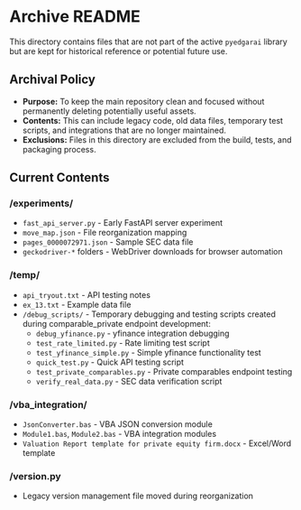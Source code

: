 # Archive README

This directory contains files that are not part of the active `pyedgarai` library but are kept for historical reference or potential future use.

## Archival Policy

- **Purpose:** To keep the main repository clean and focused without permanently deleting potentially useful assets.
- **Contents:** This can include legacy code, old data files, temporary test scripts, and integrations that are no longer maintained.
- **Exclusions:** Files in this directory are excluded from the build, tests, and packaging process.

## Current Contents

### /experiments/
- `fast_api_server.py` - Early FastAPI server experiment
- `move_map.json` - File reorganization mapping
- `pages_0000072971.json` - Sample SEC data file
- `geckodriver-*` folders - WebDriver downloads for browser automation

### /temp/
- `api_tryout.txt` - API testing notes
- `ex_13.txt` - Example data file
- `/debug_scripts/` - Temporary debugging and testing scripts created during comparable_private endpoint development:
  - `debug_yfinance.py` - yfinance integration debugging
  - `test_rate_limited.py` - Rate limiting test script
  - `test_yfinance_simple.py` - Simple yfinance functionality test
  - `quick_test.py` - Quick API testing script
  - `test_private_comparables.py` - Private comparables endpoint testing
  - `verify_real_data.py` - SEC data verification script

### /vba_integration/
- `JsonConverter.bas` - VBA JSON conversion module
- `Module1.bas`, `Module2.bas` - VBA integration modules
- `Valuation Report template for private equity firm.docx` - Excel/Word template

### /version.py
- Legacy version management file moved during reorganization
